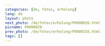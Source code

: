 ```yaml
---
categories: [de, fotos, erholung]
lang: de
layout: photo
next_photo: /de/fotos/erholung/P0000026.html
picname: P0000029
prev_photo: /de/fotos/erholung/P0000155.html
tags: []
---
```

